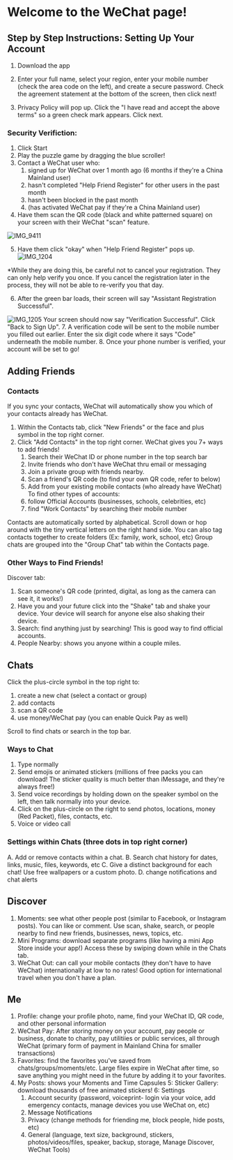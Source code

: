 # Welcome to the WeChat page!


## Step by Step Instructions: Setting Up Your Account
1. Download the app
2. Enter your full name, select your region, enter your mobile number (check the area code on the left), and create a secure password. Check the agreement statement at the bottom of the screen, then click next!

3. Privacy Policy will pop up. Click the "I have read and accept the above terms" so a green check mark appears. Click next.

### Security Verifiction:
1. Click Start
2. Play the puzzle game by dragging the blue scroller!
3. Contact a WeChat user who:
   1. signed up for WeChat over 1 month ago (6 months if they're a China Mainland user)
   2. hasn't completed "Help Friend Register" for other users in the past month
   3. hasn't been blocked in the past month
   4. (has activated WeChat pay if they're a China Mainland user)
4. Have them scan the QR code (black and white patterned square) on your screen with their WeChat "scan" feature.

![IMG_9411](https://user-images.githubusercontent.com/62730453/77861760-997be980-71dc-11ea-92d9-a7e8f8bf49bb.png)

5. Have them click "okay" when "Help Friend Register" pops up.![IMG_1204](https://user-images.githubusercontent.com/62730453/77861596-7866c900-71db-11ea-9bf5-7f1bbc6e0209.png)

*While they are doing this, be careful not to cancel your registration. They can only help verify you once. If you cancel the registration later in the process, they will not be able to re-verify you that day.

6. After the green bar loads, their screen will say "Assistant Registration Successful".

![IMG_1205](https://user-images.githubusercontent.com/62730453/77861644-bbc13780-71db-11ea-9aec-7cb019a3795e.png)
Your screen should now say "Verification Successful". Click "Back to Sign Up".
7. A verification code will be sent to the mobile number you filled out earlier. Enter the six digit code where it says "Code" underneath the mobile number.
8. Once your phone number is verified, your account will be set to go!

## Adding Friends
### Contacts
If you sync your contacts, WeChat will automatically show you which of your contacts already has WeChat.
1. Within the Contacts tab, click "New Friends" or the face and plus symbol in the top right corner.
2. Click "Add Contacts" in the top right corner. WeChat gives you 7+ ways to add friends!
   1. Search their WeChat ID or phone number in the top search bar
   2. Invite friends who don't have WeChat thru email or messaging
   3. Join a private group with friends nearby.
   4. Scan a friend's QR code (to find your own QR code, refer to below)
   5. Add from your existing mobile contacts (who already have WeChat)
 To find other types of accounts:
   6. follow Official Accounts (businesses, schools, celebrities, etc)
   7. find "Work Contacts" by searching their mobile number
   
Contacts are automatically sorted by alphabetical. Scroll down or hop around with the tiny vertical letters on the right hand side.
You can also tag contacts together to create folders (Ex: family, work, school, etc)
Group chats are grouped into the "Group Chat" tab within the Contacts page.
   
### Other Ways to Find Friends!
Discover tab:
1. Scan someone's QR code (printed, digital, as long as the camera can see it, it works!)
2. Have you and your future click into the "Shake" tab and shake your device. Your device will search for anyone else also shaking their device.
3. Search: find anything just by searching! This is good way to find official accounts. 
4. People Nearby: shows you anyone within a couple miles.

## Chats
Click the plus-circle symbol in the top right to:
1. create a new chat (select a contact or group)
2. add contacts
3. scan a QR code
4. use money/WeChat pay (you can enable Quick Pay as well)

Scroll to find chats or search in the top bar.
### Ways to Chat
1. Type  normally
2. Send emojis or animated stickers (millions of free packs you can download! The sticker quality is much better than iMessage, and they're always free!)
3. Send voice recordings by holding down on the speaker symbol on the left, then talk normally into your device.
4. Click on the plus-circle on the right to send photos, locations, money (Red Packet), files, contacts, etc.
5. Voice or video call

### Settings within Chats (three dots in top right corner)
A. Add or remove contacts within a chat.
B. Search chat history for dates, links, music, files, keywords, etc
C. Give a distinct background for each chat! Use free wallpapers or a custom photo.
D. change notifications and chat alerts



## Discover
1. Moments: see what other people post (similar to Facebook, or Instagram posts). You can like or comment.
Use scan, shake, search, or people nearby to find new friends, businesses, news, topics, etc.
2. Mini Programs: download separate programs (like having a mini App Store inside your app!) Access these by swiping down while in the Chats tab.
3. WeChat Out: can call your mobile contacts (they don't have to have WeChat) internationally at low to no rates! Good option for international travel when you don't have a plan.

## Me
1. Profile: change your profile photo, name, find your WeChat ID, QR code, and other personal information
2. WeChat Pay: After storing money on your account, pay people or business, donate to charity, pay utilitiies or public services, all through WeChat (primary form of payment in Mainland China for smaller transactions)
3. Favorites: find the favorites you've saved from chats/groups/moments/etc. Large files expire in WeChat after time, so save anything you might need in the future by adding it to your favorites. 
4. My Posts: shows your Moments and Time Capsules
5: Sticker Gallery: download thousands of free animated stickers!
6: Settings
   1. Account security (password, voiceprint- login via your voice, add emergency contacts, manage devices you use WeChat on, etc)
   2. Message Notifications
   3. Privacy (change methods for friending me, block people, hide posts, etc)
   4. General (language, text size, background, stickers, photos/videos/files, speaker, backup, storage, Manage Discover, WeChat Tools)

